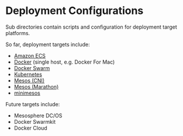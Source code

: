 # Deployment Configurations

Sub directories contain scripts and configuration for deployment target platforms.

So far, deployment targets include:

- [Amazon ECS](./aws-ecs/)
- [Docker](./docker-single/) (single host, e.g. Docker For Mac)
- [Docker Swarm](./docker-swarm/)
- [Kubernetes](./kubernetes/)
- [Mesos (CNI)](./mesos-cni/)
- [Mesos (Marathon)](./mesos-marathon/)
- [minimesos](./minimesos-marathon/)

Future targets include:

- Mesosphere DC/OS
- Docker Swarmkit
- Docker Cloud
